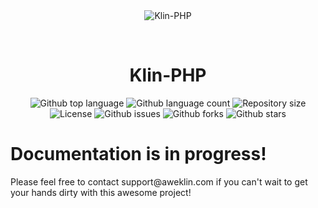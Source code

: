 <div align="center" id="top"> 
  <img src="https://aweklin.com/aweklin_systems_100_by_100.png" alt="Klin-PHP" />

  &#xa0;

  <!-- <a href="https://Klin.netlify.app">Demo</a> -->
</div>

<h1 align="center">Klin-PHP</h1>

<p align="center">
  <img alt="Github top language" src="https://img.shields.io/github/languages/top/aweklin/Klin-PHP?color=56BEB8">

  <img alt="Github language count" src="https://img.shields.io/github/languages/count/aweklin/Klin-PHP?color=56BEB8">

  <img alt="Repository size" src="https://img.shields.io/github/repo-size/aweklin/Klin-PHP?color=56BEB8">

  <img alt="License" src="https://img.shields.io/github/license/aweklin/Klin-PHP?color=56BEB8">

  <img alt="Github issues" src="https://img.shields.io/github/issues/aweklin/Klin-PHP?color=56BEB8" />

  <img alt="Github forks" src="https://img.shields.io/github/forks/aweklin/Klin-PHP?color=56BEB8" />

  <img alt="Github stars" src="https://img.shields.io/github/stars/aweklin/Klin-PHP?color=56BEB8" />
</p>

<h1>Documentation is in progress!</h1>
<p>Please feel free to contact support@aweklin.com if you can't wait to get your hands dirty with this awesome project!</p>